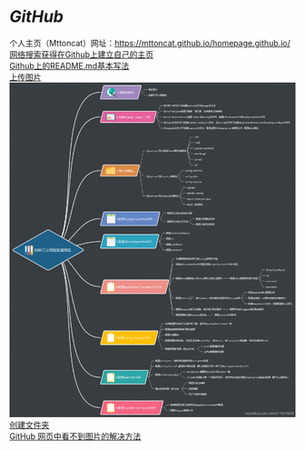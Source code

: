 # *GitHub*
个人主页（Mttoncat）网址：https://mttoncat.github.io/homepage.github.io/<br/>
[网络搜索获得在Github上建立自己的主页](https://www.cnblogs.com/fenggwsx/p/13192838.html)<br/>
[Github上的README.md基本写法](https://blog.csdn.net/weixin_42795141/article/details/89322823)<br/>
[上传图片](https://blog.csdn.net/hello_cmy/article/details/104611019) ![图片](https://github.com/MttonCat/homepage.github.io/blob/23f9e515c6d2d2be5342bf3145a1c928a4ac4d6a/%E5%9B%BE%E7%89%87/ssm%E6%A1%86%E6%9E%B6%E6%B5%81%E7%A8%8B%E5%9B%BE.png
)
<br/>
[创建文件夹](https://blog.csdn.net/y_bccl27/article/details/87980986)<br/>
[GitHub 网页中看不到图片的解决方法](https://www.jianshu.com/p/01180d711b0d)<br/>
